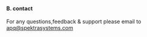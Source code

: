 <h4><b>B. contact</b></h4>

For any questions,feedback & support please email to <a href="emailto:apq@spektrasystems.com">apq@spektrasystems.com</a> 
